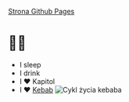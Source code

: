 
[Strona Github Pages](https://sksprk.github.io)
# 👋😎
- I sleep
- I drink 
- I ❤️ Kapitol
- I ❤️ [Kebab](https://g.co/kgs/VWx1r9u)
![Cykl życia kebaba](https://demotywatory.pl/uploads/202301/1673458593_3ljqko_fb_plus.jpg)
